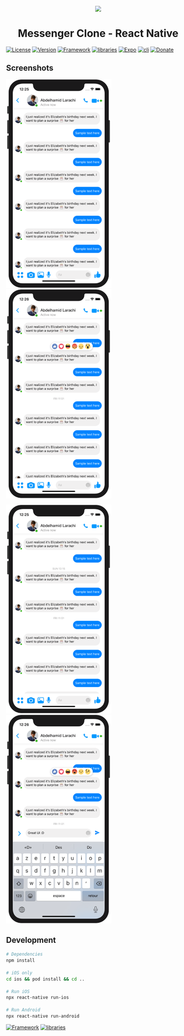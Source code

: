 <p align="center">
  <a>
    <img width="100px" src="https://download.logo.wine/logo/Facebook_Messenger/Facebook_Messenger-Logo.wine.png">
  </a>
  <h1 align="center">Messenger Clone - React Native</h1>  
</p>



[![License](https://img.shields.io/github/license/AbdelhamidLarachi/react-native-ecommerce)](https://github.com/AbdelhamidLarachi/react-native-ecommerce/blob/main/LICENSE) [![Version](https://img.shields.io/badge/version-v1.0.0-blue)]() [![Framework](https://img.shields.io/badge/Made%20with-React_native-blue?style=flat&logo=react)](https://reactnative.dev/) [![libraries](https://img.shields.io/badge/%20-no%20third%20party%20libraries-lightgrey)]() [![Expo](https://img.shields.io/badge/-expo-blue)]() [![cli](https://img.shields.io/badge/-cli-blue)]() [![Donate](https://img.shields.io/badge/Buy%20me%20a%20cofee-Donate-lightgreen?style=flat&logo=BUY%20ME%20A%20coffee)](https://www.buymeacoffee.com/abdelhamid)

## Screenshots

<img width="288px" src="https://raw.githubusercontent.com/AbdelhamidLarachi/react-native-messenger/master/img/chat.png?token=AH6YGR35GBTS2N3NJGCSOEC746GP6"> <img width="288px" src="https://raw.githubusercontent.com/AbdelhamidLarachi/react-native-messenger/master/img/reaction.png?token=AH6YGR6TLBLZV3QXGAJXT4S746GHE">

<img width="288px" src="https://raw.githubusercontent.com/AbdelhamidLarachi/react-native-messenger/master/img/timestamp.png?token=AH6YGR5YBZWVSJZSYH6F3F2746GRA"> <img width="288px" src="https://raw.githubusercontent.com/AbdelhamidLarachi/react-native-messenger/master/img/typing.png?token=AH6YGR3EGZLGCHXF5RZDEGK746GR6">


## Development

```bash
# Dependencies
npm install

# iOS only
cd ios && pod install && cd ..

# Run iOS
npx react-native run-ios

# Run Android
npx react-native run-android

```

[![Framework](https://img.shields.io/badge/Made%20with-React_native-blue?style=flat&logo=react)](https://reactnative.dev/) [![libraries](https://img.shields.io/badge/%20-no%20third%20party%20libraries-lightgrey)]()
